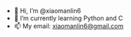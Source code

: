 - 👋 Hi, I’m @xiaomanlin6
- 🌱 I’m currently learning Python and C 
- 📫 My email: xiaomanlin6@gmail.com

<!---
xiaomanlin6/xiaomanlin6 is a ✨ special ✨ repository because its `README.md` (this file) appears on your GitHub profile.
You can click the Preview link to take a look at your changes.
--->
